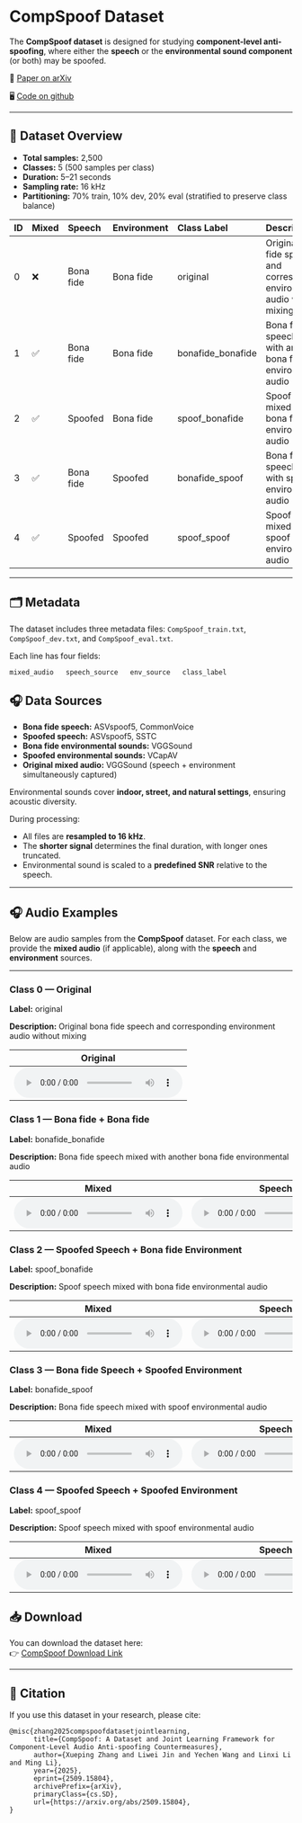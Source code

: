 # CompSpoof Dataset

The **CompSpoof dataset** is designed for studying **component-level anti-spoofing**, where either the **speech** or the **environmental sound component** (or both) may be spoofed.

📄 [Paper on arXiv](https://arxiv.org/abs/2509.15804)

🖥️ [Code on github](https://github.com/XuepingZhang/CompSpoof)

***

## 📂 Dataset Overview

*   **Total samples:** 2,500
*   **Classes:** 5 (500 samples per class)
*   **Duration:** 5–21 seconds
*   **Sampling rate:** 16 kHz
*   **Partitioning:** 70% train, 10% dev, 20% eval (stratified to preserve class balance)

| ID | Mixed | Speech    | Environment | Class Label        | Description                                                                  |
| :- | :---- | :-------- | :---------- | :----------------- | :--------------------------------------------------------------------------- |
| 0  | ❌     | Bona fide | Bona fide   | original           | Original bona fide speech and corresponding environment audio without mixing |
| 1  | ✅     | Bona fide | Bona fide   | bonafide\_bonafide | Bona fide speech mixed with another bona fide environmental audio            |
| 2  | ✅     | Spoofed   | Bona fide   | spoof\_bonafide    | Spoof speech mixed with bona fide environmental audio                        |
| 3  | ✅     | Bona fide | Spoofed     | bonafide\_spoof    | Bona fide speech mixed with spoof environmental audio                        |
| 4  | ✅     | Spoofed   | Spoofed     | spoof\_spoof       | Spoof speech mixed with spoof environmental audio                            |

***

## 🗂️ Metadata
The dataset includes three metadata files: `CompSpoof_train.txt`, `CompSpoof_dev.txt`, and `CompSpoof_eval.txt`.

Each line has four fields:

```
mixed_audio   speech_source   env_source   class_label
```


## 🎧 Data Sources

*   **Bona fide speech:** ASVspoof5, CommonVoice
*   **Spoofed speech:** ASVspoof5, SSTC
*   **Bona fide environmental sounds:** VGGSound
*   **Spoofed environmental sounds:** VCapAV
*   **Original mixed audio:** VGGSound (speech + environment simultaneously captured)

Environmental sounds cover **indoor, street, and natural settings**, ensuring acoustic diversity.

During processing:

*   All files are **resampled to 16 kHz**.
*   The **shorter signal** determines the final duration, with longer ones truncated.
*   Environmental sound is scaled to a **predefined SNR** relative to the speech.

***

## 🎧 Audio Examples
Below are audio samples from the **CompSpoof** dataset. For each class, we provide the **mixed audio** (if applicable), along with the **speech** and **environment** sources. 

--- 

### Class 0 — Original 

**Label:** original 

**Description:** Original bona fide speech and corresponding environment audio without mixing

<table>
  <thead>
    <tr>
      <th>Original</th>
    </tr>
  </thead>
  <tbody>
    <tr>
      <td>
        <audio controls>
          <source src="audio_demo/class0/bonafide_0_028.mp3" type="audio/mpeg">
        </audio>
      </td>
    </tr>
  </tbody>
</table>

### Class 1 — Bona fide + Bona fide 

**Label:** bonafide_bonafide 

**Description:** Bona fide speech mixed with another bona fide environmental audio

<table>
  <thead>
    <tr>
      <th>Mixed</th>
      <th>Speech</th>
      <th>Environment</th>
    </tr>
  </thead>
  <tbody>
    <tr>
      <td>
        <audio controls>
          <source src="audio_demo/class1/bonafide_bonafide_0471.wav" type="audio/mpeg">
        </audio>
      </td>
      <td>
      <audio controls>
          <source src="audio_demo/class1/D_0002500345.flac" type="audio/mpeg">
        </audio>
      </td>
      <td>
      <audio controls>
          <source src="audio_demo/class1/-OQ3KFwzLCI_474.mp3" type="audio/mpeg">
        </audio>
      </td>
    </tr>
  </tbody>
</table>


### Class 2 — Spoofed Speech + Bona fide Environment 

**Label:** spoof_bonafide 

**Description:** Spoof speech mixed with bona fide environmental audio
<table>
  <thead>
    <tr>
      <th>Mixed</th>
      <th>Speech</th>
      <th>Environment</th>
    </tr>
  </thead>
  <tbody>
    <tr>
      <td>
        <audio controls>
          <source src="audio_demo/class2/spoof_bonafide_0099.wav" type="audio/mpeg">
        </audio>
      </td>
      <td>
      <audio controls>
          <source src="audio_demo/class2/T_0000011037.flac" type="audio/mpeg">
        </audio>
      </td>
      <td>
      <audio controls>
          <source src="audio_demo/class2/-LGTb-xyjzA_11.mp3" type="audio/mpeg">
        </audio>
      </td>
    </tr>
  </tbody>
</table>


### Class 3 — Bona fide Speech + Spoofed Environment 

**Label:** bonafide_spoof 

**Description:** Bona fide speech mixed with spoof environmental audio

<table>
  <thead>
    <tr>
      <th>Mixed</th>
      <th>Speech</th>
      <th>Environment</th>
    </tr>
  </thead>
  <tbody>
    <tr>
      <td>
        <audio controls>
          <source src="audio_demo/class3/bonafide_spoof_0248.wav" type="audio/mpeg">
        </audio>
      </td>
      <td>
      <audio controls>
          <source src="audio_demo/class3/D_0001820722.flac" type="audio/mpeg">
        </audio>
      </td>
      <td>
      <audio controls>
          <source src="audio_demo/class3/ViP3M-Hlm18_000030.wav" type="audio/mpeg">
        </audio>
      </td>
    </tr>
  </tbody>
</table>


### Class 4 — Spoofed Speech + Spoofed Environment 

**Label:** spoof_spoof 

**Description:** Spoof speech mixed with spoof environmental audio

<table>
  <thead>
    <tr>
      <th>Mixed</th>
      <th>Speech</th>
      <th>Environment</th>
    </tr>
  </thead>
  <tbody>
    <tr>
      <td>
        <audio controls>
          <source src="audio_demo/class4/spoof_spoof_0439.wav" type="audio/mpeg">
        </audio>
      </td>
      <td>
      <audio controls>
          <source src="audio_demo/class4/spoof_spoof_0439.wav" type="audio/mpeg">
        </audio>
      </td>
      <td>
      <audio controls>
          <source src="audio_demo/class4/f_8Jnw9bU64_000008.wav" type="audio/mpeg">
        </audio>
      </td>
    </tr>
  </tbody>
</table>

## 📥 Download

You can download the dataset here:\
👉 [CompSpoof Download Link](https://huggingface.co/datasets/XuepingZhang/CompSpoof)

***

## 🔖 Citation

If you use this dataset in your research, please cite:

```
@misc{zhang2025compspoofdatasetjointlearning,
      title={CompSpoof: A Dataset and Joint Learning Framework for Component-Level Audio Anti-spoofing Countermeasures}, 
      author={Xueping Zhang and Liwei Jin and Yechen Wang and Linxi Li and Ming Li},
      year={2025},
      eprint={2509.15804},
      archivePrefix={arXiv},
      primaryClass={cs.SD},
      url={https://arxiv.org/abs/2509.15804}, 
}
```

